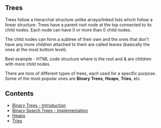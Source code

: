 ## Trees

Trees follow a hierarchal structure unlike arrays/linked lists which follow a linear structure. Trees have a parent root node at the top connected to its child nodes. Each node can have 0 or more than 0 child nodes.

The child nodes can form a subtree of their own and the ones that don't have any more children attached to them are called leaves (basically the ones at the most bottom level).

Best example - HTML code structure where <html> is the root and <head> & <body> are children with more child nodes.

There are tons of different types of trees, each used for a specific purpose. Some of the most popular ones are **Binary Trees**, **Heaps**, **Tries**, etc.

## Contents

- [Binary Trees - Introduction](binary-trees.md)
- [Binary Search Trees - Implementation](binary-search-tree.js)
- [Heaps](heaps.md)
- [Tries](trie.md)
